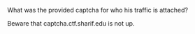 What was the provided captcha for who his traffic is attached?

 Beware that captcha.ctf.sharif.edu is not up.
